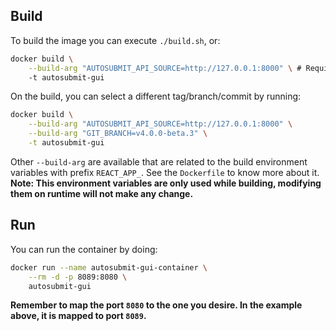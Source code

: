 ## Build

To build the image you can execute `./build.sh`, or:

```bash
docker build \
    --build-arg "AUTOSUBMIT_API_SOURCE=http://127.0.0.1:8000" \ # Required argument
    -t autosubmit-gui
```

On the build, you can select a different tag/branch/commit by running:

```bash
docker build \
    --build-arg "AUTOSUBMIT_API_SOURCE=http://127.0.0.1:8000" \
    --build-arg "GIT_BRANCH=v4.0.0-beta.3" \
    -t autosubmit-gui
```

Other `--build-arg` are available that are related to the build environment variables with prefix `REACT_APP_`. See the `Dockerfile` to know more about it. **Note: This environment variables are only used while building, modifying them on runtime will not make any change.**

## Run

You can run the container by doing:

```bash
docker run --name autosubmit-gui-container \
    --rm -d -p 8089:8080 \
    autosubmit-gui
```

**Remember to map the port `8080` to the one you desire. In the example above, it is mapped to port `8089`.**